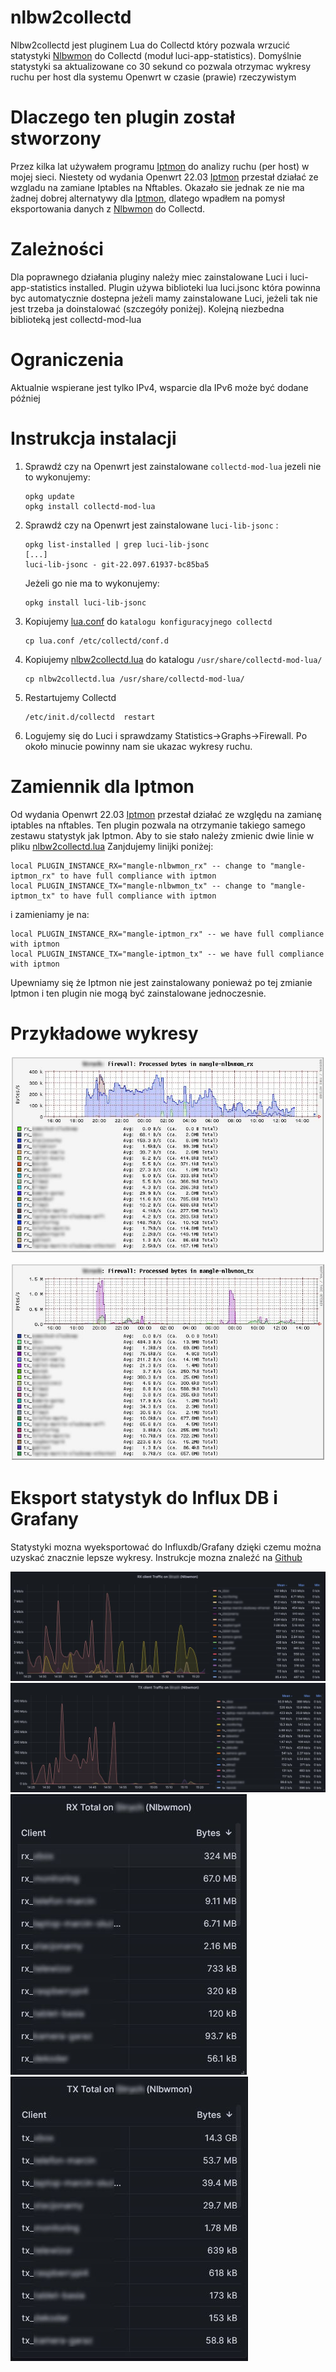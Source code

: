 # nlbw2collectd
Nlbw2collectd jest pluginem Lua do Collectd który pozwala wrzucić statystyki [Nlbwmon](https://github.com/jow-/nlbwmon) do Collectd (moduł luci-app-statistics). Domyślnie statystyki sa aktualizowane co 30 sekund co pozwala otrzymac wykresy ruchu per host dla systemu Openwrt w czasie (prawie) rzeczywistym

# Dlaczego ten plugin został stworzony
Przez kilka lat używałem programu [Iptmon](https://github.com/oofnikj/iptmon) do analizy ruchu (per host) w mojej sieci. Niestety od wydania Openwrt 22.03 [Iptmon](https://github.com/oofnikj/iptmon) przestał działać ze wzgladu na zamiane Iptables na Nftables. Okazało sie jednak ze nie ma żadnej dobrej alternatywy dla [Iptmon](https://github.com/oofnikj/iptmon), dlatego wpadłem na pomysł eksportowania danych z [Nlbwmon](https://github.com/jow-/nlbwmon) do Collectd.

# Zależności
Dla poprawnego działania pluginy należy miec zainstalowane Luci i luci-app-statistics installed. Plugin używa biblioteki lua luci.jsonc która powinna byc automatycznie dostepna jeżeli mamy zainstalowane Luci, jeżeli tak nie jest trzeba ja doinstalować (szczegóły poniżej). 
Kolejną niezbedna biblioteką jest collectd-mod-lua

# Ograniczenia
Aktualnie wspierane jest tylko IPv4, wsparcie dla IPv6 może być dodane później
 
# Instrukcja instalacji
1. Sprawdź czy na Openwrt jest zainstalowane `collectd-mod-lua` jezeli nie to wykonujemy:
   ```
   opkg update
   opkg install collectd-mod-lua
   ```

2. Sprawdź czy na Openwrt jest zainstalowane  `luci-lib-jsonc` :
   ```
   opkg list-installed | grep luci-lib-jsonc
   [...]
   luci-lib-jsonc - git-22.097.61937-bc85ba5
   ```
   Jeżeli go nie ma to wykonujemy:
   ```
   opkg install luci-lib-jsonc
   ```
   
3. Kopiujemy [lua.conf](lua.conf) do `katalogu konfiguracyjnego collectd` 
   ```
   cp lua.conf /etc/collectd/conf.d
   ```
   
4. Kopiujemy [nlbw2collectd.lua](nlbw2collectd.lua) do katalogu `/usr/share/collectd-mod-lua/`
   ```
   cp nlbw2collectd.lua /usr/share/collectd-mod-lua/
   ```
5. Restartujemy Collectd
   ```
   /etc/init.d/collectd  restart
   ```
6. Logujemy się do Luci i sprawdzamy Statistics->Graphs->Firewall. Po około minucie powinny nam sie ukazac wykresy ruchu.

# Zamiennik dla Iptmon 
Od wydania Openwrt 22.03  [Iptmon](https://github.com/oofnikj/iptmon) przestał działać ze względu na zamianę iptables na nftables. Ten plugin pozwala na otrzymanie takiego samego zestawu statystyk jak Iptmon. Aby to sie stało należy zmienic dwie linie w pliku [nlbw2collectd.lua](nlbw2collectd.lua)
Zanjdujemy linijki poniżej:
```
local PLUGIN_INSTANCE_RX="mangle-nlbwmon_rx" -- change to "mangle-iptmon_rx" to have full compliance with iptmon
local PLUGIN_INSTANCE_TX="mangle-nlbwmon_tx" -- change to "mangle-iptmon_tx" to have full compliance with iptmon
```
i zamieniamy je na:
```
local PLUGIN_INSTANCE_RX="mangle-iptmon_rx" -- we have full compliance with iptmon
local PLUGIN_INSTANCE_TX="mangle-iptmon_tx" -- we have full compliance with iptmon
```

Upewniamy się że Iptmon nie jest zainstalowany ponieważ po tej zmianie Iptmon i ten plugin nie mogą być zainstalowane jednoczesnie.

# Przykładowe wykresy

![RX traffic picture](graphics/Nlbwmon_rx.jpg)

![TX traffic picture](graphics/Nlbwmon_tx.jpg)

# Eksport statystyk do Influx DB i Grafany

Statystyki mozna wyeksportować do Influxdb/Grafany dzięki czemu można uzyskać znacznie lepsze wykresy. Instrukcje mozna znaleźć na [Github](https://github.com/mstojek/gociwd)

![Grafana RX chart](graphics/Grafana_Nlbwmon_rx_chart.jpg)
![Grafana TX chart](graphics/Grafana_Nlbwmon_tx_chart.jpg)
![Grafana RX Total](graphics/Grafana_Nlbwmon_rx.jpg)
![Grafana TX Total](graphics/Grafana_Nlbwmon_tx.jpg)

   
   

